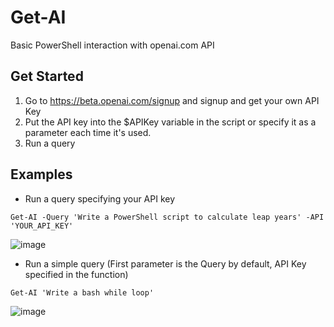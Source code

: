 # Get-AI
Basic PowerShell interaction with openai.com API

## Get Started
1. Go to https://beta.openai.com/signup and signup and get your own API Key
2. Put the API key into the $APIKey variable in the script or specify it as a parameter each time it's used. 
3. Run a query

## Examples
* Run a query specifying your API key

`Get-AI -Query 'Write a PowerShell script to calculate leap years' -API 'YOUR_API_KEY'`

![image](https://user-images.githubusercontent.com/121982191/210658718-be2bbd06-abe1-4deb-a4da-9ddd306665fb.png)

* Run a simple query (First parameter is the Query by default, API Key specified in the function)

`Get-AI 'Write a bash while loop'`

![image](https://user-images.githubusercontent.com/121982191/210659486-ba769581-a859-41af-98b8-e8622da7a1a8.png)
